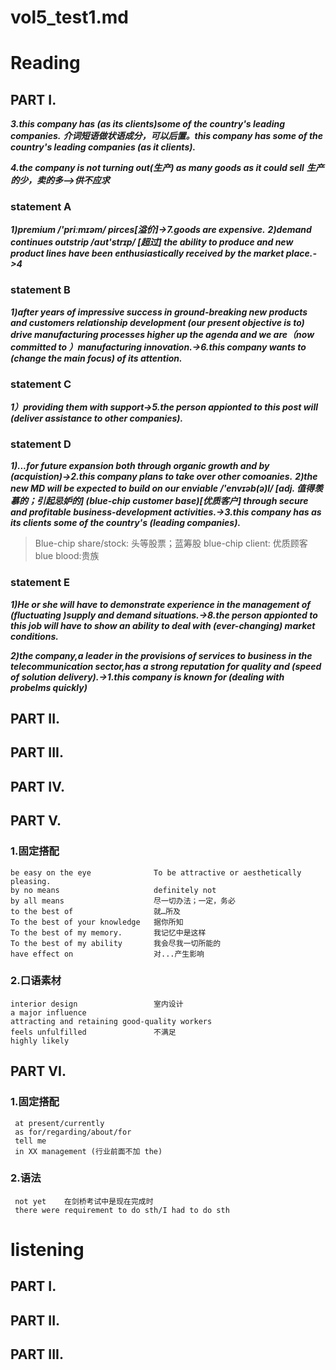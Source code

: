 # vol5_test1.md
# Reading
## PART I.
***3.this company has (as its clients)some of the country's leading companies.***
***介词短语做状语成分，可以后置。this company has some of the country's leading companies (as it clients).***

***4.the company is not turning out(生产) as many goods as it could sell*** 
***生产的少，卖的多——>供不应求***

### statement A
***1)premium /'priːmɪəm/ pirces[溢价]->7.goods are expensive.***
***2)demand continues outstrip /aʊt'strɪp/ [超过] the ability to produce and new product lines have been enthusiastically received by the market place.->4***

### statement B
***1)after years of impressive success in ground-breaking new products and customers relationship development (our present objective is to) drive manufacturing processes higher up the agenda and we are（now committed to ）manufacturing innovation.->6.this company wants to (change the main focus) of its attention.*** 

### statement C
***1）providing them with support->5.the person appionted to this post will (deliver assistance to other companies).***

### statement D
***1)...for future expansion both through organic growth and by (acquistion)->2.this company plans to take over other comoanies.***
***2)the new MD will be expected to build on our enviable /'envɪəb(ə)l/ [adj. 值得羡慕的；引起忌妒的]  (blue-chip customer base)[优质客户] through secure and profitable business-development activities.->3.this company has as its clients some of the country's (leading companies).***

> Blue-chip share/stock: 头等股票；蓝筹股
  blue-chip client: 优质顾客
  blue blood:贵族

### statement E
***1)He or she will have to demonstrate experience in the management of (fluctuating )supply and demand situations.->8.the person appionted to this job will have to show an ability to deal with (ever-changing) market conditions.***

***2)the company,a leader in the provisions of services to business in the telecommunication sector,has a strong reputation for quality and (speed of solution delivery).->1.this company is known for (dealing with probelms quickly)***

## PART II.



## PART III.



## PART IV.



## PART V.
### 1.固定搭配
    be easy on the eye              To be attractive or aesthetically pleasing.
    by no means                     definitely not
    by all means                    尽一切办法；一定，务必
    to the best of                  就…所及
    To the best of your knowledge   据你所知
    To the best of my memory.       我记忆中是这样
    To the best of my ability       我会尽我一切所能的
    have effect on                  对...产生影响

### 2.口语素材
    interior design                 室内设计
    a major influence 
    attracting and retaining good-quality workers  
    feels unfulfilled               不满足
    highly likely

## PART VI.
### 1.固定搭配
     at present/currently
     as for/regarding/about/for
     tell me 
     in XX management (行业前面不加 the)

### 2.语法
     not yet    在剑桥考试中是现在完成时
     there were requirement to do sth/I had to do sth 

# listening
## PART I.


## PART II.


## PART III.





















